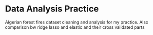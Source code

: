 <h1>Data Analysis Practice </h1>
Algerian forest fires dataset cleaning and analysis for my practice.
Also comparison bw ridge lasso and elastic and their cross validated parts
